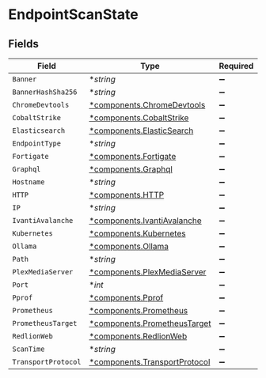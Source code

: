 # EndpointScanState


## Fields

| Field                                                                         | Type                                                                          | Required                                                                      | Description                                                                   |
| ----------------------------------------------------------------------------- | ----------------------------------------------------------------------------- | ----------------------------------------------------------------------------- | ----------------------------------------------------------------------------- |
| `Banner`                                                                      | **string*                                                                     | :heavy_minus_sign:                                                            | N/A                                                                           |
| `BannerHashSha256`                                                            | **string*                                                                     | :heavy_minus_sign:                                                            | N/A                                                                           |
| `ChromeDevtools`                                                              | [*components.ChromeDevtools](../../models/components/chromedevtools.md)       | :heavy_minus_sign:                                                            | N/A                                                                           |
| `CobaltStrike`                                                                | [*components.CobaltStrike](../../models/components/cobaltstrike.md)           | :heavy_minus_sign:                                                            | N/A                                                                           |
| `Elasticsearch`                                                               | [*components.ElasticSearch](../../models/components/elasticsearch.md)         | :heavy_minus_sign:                                                            | N/A                                                                           |
| `EndpointType`                                                                | **string*                                                                     | :heavy_minus_sign:                                                            | N/A                                                                           |
| `Fortigate`                                                                   | [*components.Fortigate](../../models/components/fortigate.md)                 | :heavy_minus_sign:                                                            | N/A                                                                           |
| `Graphql`                                                                     | [*components.Graphql](../../models/components/graphql.md)                     | :heavy_minus_sign:                                                            | N/A                                                                           |
| `Hostname`                                                                    | **string*                                                                     | :heavy_minus_sign:                                                            | N/A                                                                           |
| `HTTP`                                                                        | [*components.HTTP](../../models/components/http.md)                           | :heavy_minus_sign:                                                            | N/A                                                                           |
| `IP`                                                                          | **string*                                                                     | :heavy_minus_sign:                                                            | N/A                                                                           |
| `IvantiAvalanche`                                                             | [*components.IvantiAvalanche](../../models/components/ivantiavalanche.md)     | :heavy_minus_sign:                                                            | N/A                                                                           |
| `Kubernetes`                                                                  | [*components.Kubernetes](../../models/components/kubernetes.md)               | :heavy_minus_sign:                                                            | N/A                                                                           |
| `Ollama`                                                                      | [*components.Ollama](../../models/components/ollama.md)                       | :heavy_minus_sign:                                                            | N/A                                                                           |
| `Path`                                                                        | **string*                                                                     | :heavy_minus_sign:                                                            | N/A                                                                           |
| `PlexMediaServer`                                                             | [*components.PlexMediaServer](../../models/components/plexmediaserver.md)     | :heavy_minus_sign:                                                            | N/A                                                                           |
| `Port`                                                                        | **int*                                                                        | :heavy_minus_sign:                                                            | N/A                                                                           |
| `Pprof`                                                                       | [*components.Pprof](../../models/components/pprof.md)                         | :heavy_minus_sign:                                                            | N/A                                                                           |
| `Prometheus`                                                                  | [*components.Prometheus](../../models/components/prometheus.md)               | :heavy_minus_sign:                                                            | N/A                                                                           |
| `PrometheusTarget`                                                            | [*components.PrometheusTarget](../../models/components/prometheustarget.md)   | :heavy_minus_sign:                                                            | N/A                                                                           |
| `RedlionWeb`                                                                  | [*components.RedlionWeb](../../models/components/redlionweb.md)               | :heavy_minus_sign:                                                            | N/A                                                                           |
| `ScanTime`                                                                    | **string*                                                                     | :heavy_minus_sign:                                                            | N/A                                                                           |
| `TransportProtocol`                                                           | [*components.TransportProtocol](../../models/components/transportprotocol.md) | :heavy_minus_sign:                                                            | N/A                                                                           |